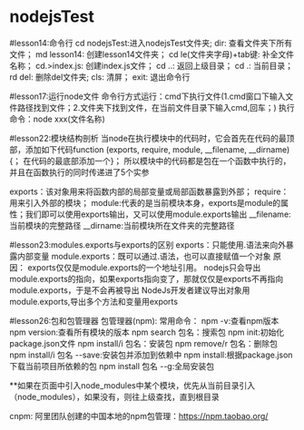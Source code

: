 # nodejsTest
#lesson14:命令行
cd nodejsTest:进入nodejsTest文件夹;
dir: 查看文件夹下所有文件；
md lesson14: 创建lesson14文件夹；
cd le(文件夹字母)+tab键: 补全文件名称；
cd.>index.js: 创建index.js文件；
cd ..: 返回上级目录；
cd .: 当前目录；
rd del: 删除del文件夹;
cls: 清屏；
exit: 退出命令行

#lesson17:运行node文件
命令行方式运行：cmd下执行文件(1.cmd窗口下输入文件路径找到文件；2.文件夹下找到文件，在当前文件目录下输入cmd,回车；)
执行命令：node xxx(文件名称)

#lesson22:模块结构剖析
当node在执行模块中的代码时，它会首先在代码的最顶部，添加如下代码function (exports, require, module, __filename, __dirname) {；
在代码的最底部添加一个}；
所以模块中的代码都是包在一个函数中执行的，并且在函数执行的同时传递进了5个实参

exports：该对象用来将函数内部的局部变量或局部函数暴露到外部；
require：用来引入外部的模块；
module:代表的是当前模块本身，exports是module的属性；我们即可以使用exports输出，又可以使用module.exports输出
__filename:当前模块的完整路径
__dirname:当前模块所在文件夹的完整路径

#lesson23:modules.exports与exports的区别
exports：只能使用.语法来向外暴露内部变量
module.exports：既可以通过.语法，也可以直接赋值一个对象
原因：
exports仅仅是module.exports的一个地址引用。
nodejs只会导出module.exports的指向，如果exports指向变了，那就仅仅是exports不再指向module.exports，于是不会再被导出
NodeJs开发者建议导出对象用module.exports,导出多个方法和变量用exports

#lesson26:包和包管理器
包管理器(npm):
常用命令：
npm -v:查看npm版本
npm version:查看所有模块的版本
npm search 包名：搜索包
npm init:初始化package.json文件
npm install/i 包名：安装包
npm remove/r 包名：删除包
npm install/i 包名 --save:安装包并添加到依赖中
npm install:根据package.json下载当前项目所依赖的包
npm install 包名 --g:全局安装包

**如果在页面中引入node_modules中某个模块，优先从当前目录引入（node_modules），如果没有，则往上级查找，直到根目录

cnpm: 阿里团队创建的中国本地的npm包管理：https://npm.taobao.org/


